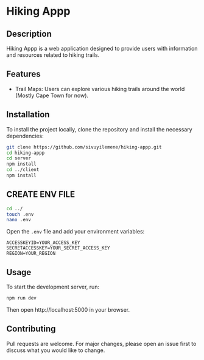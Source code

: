 # Hiking Appp

## Description

Hiking Appp is a web application designed to provide users with information and resources related to hiking trails.

## Features

- Trail Maps: Users can explore various hiking trails around the world (Mostly Cape Town for now).

## Installation

To install the project locally, clone the repository and install the necessary dependencies:

```bash
git clone https://github.com/sivuyilemene/hiking-appp.git
cd hiking-appp
cd server
npm install
cd ../client
npm install
```

## CREATE ENV FILE
```bash
cd ../
touch .env
nano .env
```
Open the `.env` file and add your environment variables:

```
ACCESSKEYID=YOUR_ACCESS_KEY
SECRETACCESSKEY=YOUR_SECRET_ACCESS_KEY
REGION=YOUR_REGION
```


## Usage

To start the development server, run:

```bash
npm run dev
```

Then open http://localhost:5000 in your browser.

## Contributing

Pull requests are welcome. For major changes, please open an issue first to discuss what you would like to change.

